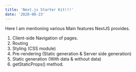 ```yaml
---
title: 'Next.js Starter Kit!!!'
date: '2020-08-23'
---
```


Here I am mentioning various Main features NextJS provides.

1. Client-side Navigation of pages.
2. Routing
3. Styling (CSS module)
4. Pre-rendering (Static generation & Server side generation)
5. Static generation (With data & without data)
6. getStaticProps() method.

